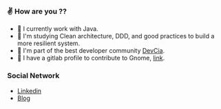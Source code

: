 ### :v: How are you ?? 

- :yellow_heart:  I currently work with Java.
- 🌱  I'm studying Clean architecture, DDD, and good practices to build a more resilient system.
- 👯  I'm part of the best developer community [DevCia](https://github.com/DevCia).
- :revolving_hearts: I have a gitlab profile to contribute to Gnome, [link](https://gitlab.com/SonecaBed). 

### Social Network
- [Linkedin](https://www.linkedin.com/in/claudio-silva-junior-12aba9158/)
- [Blog](https://medium.com/@kraudioKode)


